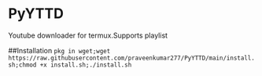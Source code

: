 # PyYTTD
Youtube downloader for termux.Supports playlist 

##Installation 
```pkg in wget;wget https://raw.githubusercontent.com/praveenkumar277/PyYTTD/main/install.sh;chmod +x install.sh;./install.sh```




